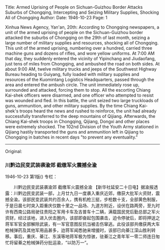 Title: Armed Uprising of People on Sichuan-Guizhou Border Attacks Suburbs of Chongqing, Intercepting and Seizing Military Supplies, Shocking All of Chongqing
Author:
Date: 1946-10-23
Page: 1

Xinhua News Agency, Yan'an, 20th: According to Chongqing newspapers, a unit of the armed uprising of people on the Sichuan-Guizhou border attacked the suburbs of Chongqing on the 29th of last month, seizing a large number of military supplies and resources, shocking all of Chongqing. This unit of the armed uprising, numbering over a hundred, carried three machine guns and dozens of rifles, and wore yellow uniforms. At 7:00 AM that day, they suddenly entered the vicinity of Yipinchang and Jiudaofang, just tens of miles from Chongqing, and ambushed the road on both sides. At about 9:00 AM, twelve military trucks and jeeps of the Southwest Highway Bureau heading to Guiyang, fully loaded with military supplies and resources of the Kuomintang Logistics Headquarters, passed through the area and entered the ambush circle. The unit immediately rose up, surrounded and attacked, forcing them to stop. All the escorting Chiang Kai-shek officers were disarmed, and one officer who attempted to resist was wounded and fled. In this battle, the unit seized two large truckloads of guns, ammunition, and other military supplies. By the time Chiang Kai-shek's troops heard the news and rushed to reinforce, the unit had already successfully transferred to the deep mountains of Qijiang. Afterwards, the Chiang Kai-shek troops in Chongqing, Qijiang, Dongxi and other places were extremely shocked. The 102nd Division of the Youth Army stationed in Qijiang hastily transported the guns and ammunition left in Qijiang to Chongqing in batches in recent days "to prevent any eventuality."



<hr /> 

Original: 


### 川黔边民变武装袭渝郊  截缴军火震撼全渝

1946-10-23
第1版()
专栏：

　　川黔边民变武装袭渝郊
    截缴军火震撼全渝
    【新华社延安二十日电】据渝报透露：川黔边民变武装一部，上月廿九日一度袭入重庆近郊，缴获大批军火资财，震撼全渝。该部民变武装共约百余人，携有机枪三挺，步枪数十支，全部黄色制服，于是日晨七时突入距重庆仅数十里之一品场、九道方附近，设伏在路两旁，至九时许有西南公路局驶往贵阳之军用卡车及吉普车十二辆，满载国民党后勤总部之军火资财，经过该地，进入伏击圈内，该部即奋起包围袭击，迫令停驶后，即将押送之蒋军军官全部解除武装，有一军官意图反抗当被击伤窜逃。此役该部共缴获两大车枪械弹药及其他军用品甚多，迨蒋军闻悉驰来增援时，该部已向綦江深山胜利转移。事后，重庆、綦江、东溪等地蒋军极为惊骇，驻綦江之青年军一零二师连日匆忙将留綦之枪械弹药分批运渝，“以防万一”。
